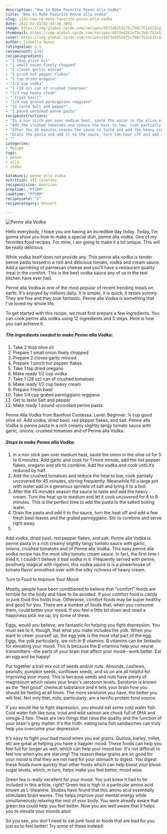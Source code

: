 ```yaml
---
description: "How to Make Favorite Penne alla Vodka"
title: "How to Make Favorite Penne alla Vodka"
slug: 1182-how-to-make-favorite-penne-alla-vodka
date: 2021-02-01T02:44:26.309Z
image: https://img-global.cpcdn.com/recipes/4973e82b2e75c7b0/751x532cq70/penne-alla-vodka-recipe-main-photo.jpg
thumbnail: https://img-global.cpcdn.com/recipes/4973e82b2e75c7b0/751x532cq70/penne-alla-vodka-recipe-main-photo.jpg
cover: https://img-global.cpcdn.com/recipes/4973e82b2e75c7b0/751x532cq70/penne-alla-vodka-recipe-main-photo.jpg
author: Isabella Nunez
ratingvalue: 4.5
reviewcount: 6347
recipeingredient:
- "2 tbsp olive oil"
- "1 small onion finely chopped"
- "2 cloves garlic minced"
- "1 pinch hot pepper flakes"
- "1 tsp dried oregano"
- "1/2 cup vodka"
- "1 (28 oz) can of crushed tomatoes"
- "1/2 cup heavy cream"
- " Fresh basil"
- "1/4 cup grated parmiggiano reggiano"
- "to taste Salt and pepper"
- "1 pound uncooked penne pasta"
recipeinstructions:
- "In a non stick pan over medium heat, sauté the onion in the olive oil for 5 to 6 minutes. Add garlic and cook for 1 more minute, add the hot pepper flakes, oregano and stir to combine. Add the vodka and cook until it’s reduced by half."
- "Add the crushed tomatoes and reduce the heat to low, cook partially uncovered for 45 minutes, stirring frequently. Meanwhile fill a large pot with water add in a generous sprinkle of salt and bring it to a boil."
- "After the 45 minutes season the sauce to taste and add the heavy cream. Turn the heat up to medium and let it cook uncovered for 8 to 9 minutes. This is the perfect time to add the pasta to the salted boiling water."
- "Drain the pasta and add it to the sauce, turn the heat off and add a few fresh basil leaves and the grated parmiggiano. Stir to combine and serve right away."
- ""
categories:
- Recipe
tags:
- penne
- alla
- vodka

katakunci: penne alla vodka 
nutrition: 191 calories
recipecuisine: American
preptime: "PT16M"
cooktime: "PT58M"
recipeyield: "2"
recipecategory: Dessert

---
```



![Penne alla Vodka](https://img-global.cpcdn.com/recipes/4973e82b2e75c7b0/751x532cq70/penne-alla-vodka-recipe-main-photo.jpg)

Hello everybody, I hope you are having an incredible day today. Today, I'm gonna show you how to make a special dish, penne alla vodka. One of my favorites food recipes. For mine, I am going to make it a bit unique. This will be really delicious.

While vodka itself does not provide any. This penne alla vodka is tender penne pasta tossed in a rich and delicious tomato, vodka and cream sauce. Add a sprinkling of parmesan cheese and you&#39;ll have a restaurant quality meal in the comfort. This is the best vodka sauce any of us in the test kitchen have ever had.

Penne alla Vodka is one of the most popular of recent trending meals on earth. It's enjoyed by millions daily. It is simple, it is quick, it tastes yummy. They are fine and they look fantastic. Penne alla Vodka is something that I've loved my whole life.


To get started with this recipe, we must first prepare a few ingredients. You can cook penne alla vodka using 12 ingredients and 5 steps. Here is how you can achieve it.

<!--inarticleads1-->

##### The ingredients needed to make Penne alla Vodka:

1. Take 2 tbsp olive oil
1. Prepare 1 small onion finely chopped
1. Prepare 2 cloves garlic minced
1. Prepare 1 pinch hot pepper flakes
1. Take 1 tsp dried oregano
1. Make ready 1/2 cup vodka
1. Take 1 (28 oz) can of crushed tomatoes
1. Make ready 1/2 cup heavy cream
1. Prepare  Fresh basil
1. Take 1/4 cup grated parmiggiano reggiano
1. Get to taste Salt and pepper
1. Make ready 1 pound uncooked penne pasta


Penne Alla Vodka from Barefoot Contessa. Level: Beginner. ¼ cup good olive oil. Add vodka, dried basil, red pepper flakes, and salt. Penne alla Vodka is penne pasta in a rich creamy slightly tangy tomato sauce with garlic, onions, crushed tomatoes and of Penne alla Vodka. 

<!--inarticleads2-->

##### Steps to make Penne alla Vodka:

1. In a non stick pan over medium heat, sauté the onion in the olive oil for 5 to 6 minutes. Add garlic and cook for 1 more minute, add the hot pepper flakes, oregano and stir to combine. Add the vodka and cook until it’s reduced by half.
1. Add the crushed tomatoes and reduce the heat to low, cook partially uncovered for 45 minutes, stirring frequently. Meanwhile fill a large pot with water add in a generous sprinkle of salt and bring it to a boil.
1. After the 45 minutes season the sauce to taste and add the heavy cream. Turn the heat up to medium and let it cook uncovered for 8 to 9 minutes. This is the perfect time to add the pasta to the salted boiling water.
1. Drain the pasta and add it to the sauce, turn the heat off and add a few fresh basil leaves and the grated parmiggiano. Stir to combine and serve right away.
1. 


Add vodka, dried basil, red pepper flakes, and salt. Penne alla Vodka is penne pasta in a rich creamy slightly tangy tomato sauce with garlic, onions, crushed tomatoes and of Penne alla Vodka. This easy penne alla vodka recipe has the most silky tomato cream sauce. In fact, the first time I tried it, I couldn&#39;t believe it had vodka in it. Frequently served with penne, positively magical with rigatoni, this vodka sauce is is a powerhouse of tomato flavor smoothed over with the silky richness of heavy cream. 

Turn to Food to Improve Your Mood


Mostly, people have been conditioned to believe that "comfort" foods are terrible for the body and have to be avoided. If your comfort food is candy or junk food this holds true. Otherwise, comfort foods may be super healthy and good for you. There are a number of foods that, when you consume them, could better your mood. If you feel a little bit down and need a happiness pick me up, try some of these.

Eggs, would you believe, are fantastic for helping you fight depression. You must see to it, though, that what you make includes the yolk. When you want to cheer yourself up, the egg yolk is the most vital part of the egg. Eggs, the yolk particularly, are rich in B vitamins. B vitamins can be fantastic for elevating your mood. This is because the B vitamins help your neural transmitters--the parts of your brain that affect your mood--work better. Eat an egg and be happy!

Put together a trail mix out of seeds and/or nuts. Almonds, cashews, peanuts, pumpkin seeds, sunflower seeds, and so on are all helpful for improving your mood. This is because seeds and nuts have plenty of magnesium which raises your brain's serotonin levels. Serotonin is known as the "feel good" chemical substance and it tells your brain how you should be feeling at all times. The more serotonin you have, the better you will feel. Not only that, nuts, particularly, are a terrific protein food source.

If you would like to fight depression, you should eat some cold water fish. Cold water fish like tuna, trout and wild salmon are chock full of DHA and omega-3 fats. These are two things that raise the quality and the function of your brain's grey matter. It's the truth: eating tuna fish sandwiches can truly help you overcome your depression. 

It's easy to fight your bad mood when you eat grains. Quinoa, barley, millet, etc are great at helping you have a happier mood. These foods can help you feel full for longer as well, which can help your mood too. It's not difficult to feel low when you are starving! The reason these grains are so good for your mood is that they are not hard for your stomach to digest. You digest these foods more quickly than other foods which can help boost your blood sugar levels, which, in turn, helps make you feel better, mood wise.

Green tea is really excellent for your mood. You just knew it had to be included in this article, right? Green tea is high in a particular amino acid known as L-theanine. Studies have found that this amino acid essentially stimulates brain waves. This helps improve your mental energy while simultaneously relaxing the rest of your body. You were already aware that green tea could help you feel better. Now you are well aware that it helps you to elevate your moods also!

So you see, you don't need to eat junk food or foods that are bad for you just so to feel better! Try some of these instead!


